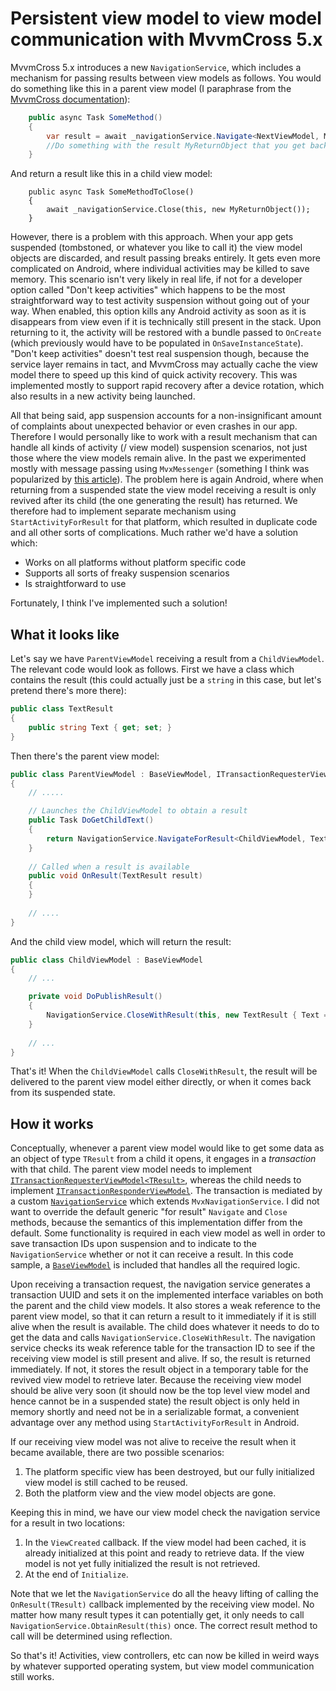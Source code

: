 # Persistent view model to view model communication with MvvmCross 5.x

MvvmCross 5.x introduces a new `NavigationService`, which includes a mechanism for passing results between view models as follows.
You would do something like this in a parent view model (I paraphrase from the [MvvmCross documentation](https://www.mvvmcross.com/documentation/fundamentals/navigation)):

```csharp
    public async Task SomeMethod()
    {
        var result = await _navigationService.Navigate<NextViewModel, MyObject, MyReturnObject>(new MyObject());
        //Do something with the result MyReturnObject that you get back
    }
```

And return a result like this in a child view model:
```
    public async Task SomeMethodToClose()
    {
        await _navigationService.Close(this, new MyReturnObject());
    }
```

However, there is a problem with this approach. When your app gets suspended (tombstoned, or whatever you like to call it) the view model objects are discarded, and result passing breaks entirely. 
It gets even more complicated on Android, where individual activities may be killed to save memory. This scenario isn't very likely in real life, if not for a developer option called "Don't keep activities" 
which happens to be the most straightforward way to test activity suspension without going out of your way. When enabled, this option kills any Android activity as soon as it is disappears 
from view even if it is technically still present in the stack. Upon returning to it, the activity will be restored with a bundle passed to `OnCreate` (which previously would have to be populated in `OnSaveInstanceState`).
 "Don't keep activities" doesn't test real suspension though, because the service layer remains in tact, and MvvmCross may actually cache the view model there to speed up this kind of quick activity recovery. This was
 implemented mostly to support rapid recovery after a device rotation, which also results in a new activity being launched.

All that being said, app suspension accounts for a non-insignificant amount of complaints about unexpected behavior or even crashes in our app. 
Therefore I would personally like to work with a result mechanism that can handle all kinds of activity (/ view model) suspension scenarios, not just those where the view models remain alive. 
In the past we experimented mostly with message passing using 
`MvxMessenger` (something I think was popularized by [this article](https://gregshackles.com/returning-results-from-view-models-in-mvvmcross/)). The problem here is again Android, where when returning 
from a suspended state the view model receiving a result is only revived after its child (the one generating the result) has returned. 
We therefore had to implement separate mechanism using `StartActivityForResult` for that platform, which resulted in duplicate code and all other sorts of complications. 
Much rather we'd have a solution which:

- Works on all platforms without platform specific code
- Supports all sorts of freaky suspension scenarios
- Is straightforward to use

Fortunately, I think I've implemented such a solution!

## What it looks like
Let's say we have `ParentViewModel` receiving a result from a `ChildViewModel`. The relevant code would look as follows. First we have a class which
contains the result (this could actually just be a `string` in this case, but let's pretend there's more there):

```csharp
public class TextResult 
{
    public string Text { get; set; }
}
```

Then there's the parent view model:
```csharp
public class ParentViewModel : BaseViewModel, ITransactionRequesterViewModel<TextResult> 
{
    // .....

    // Launches the ChildViewModel to obtain a result 
    public Task DoGetChildText()
    {
        return NavigationService.NavigateForResult<ChildViewModel, TextResult>(this);
    }
	
    // Called when a result is available
    public void OnResult(TextResult result) 
    {
    }
    
    // ....
}
```

And the child view model, which will return the result:
```csharp
public class ChildViewModel : BaseViewModel
{
    // ...

    private void DoPublishResult()
    {
        NavigationService.CloseWithResult(this, new TextResult { Text = "My result text" });
    }
	
	// ...
}
```

That's it! When the `ChildViewModel` calls `CloseWithResult`, the result will be delivered to the parent view model
either directly, or when it comes back from its suspended state.

## How it works
Conceptually, whenever a parent view model would like to get some data as an object of type `TResult` from a child it opens, it engages in a _transaction_ with
that child. The parent view model needs to implement [`ITransactionRequesterViewModel<TResult>`](MvxViewModelCommunication/MvxViewModelCommunication/Services/Navigation/ITransactionRequesterViewModel.cs),
whereas the child needs to implement [`ITransactionResponderViewModel`](MvxViewModelCommunication/MvxViewModelCommunication/Services/Navigation/ITransactionRequesterViewModel.cs). 
The transaction is mediated by a custom [`NavigationService`](MvxViewModelCommunication/MvxViewModelCommunication/Services/Navigation/NavigationService.cs) which extends `MvxNavigationService`. I did not
want to override the default generic "for result" `Navigate` and `Close` methods, because the semantics of this implementation differ from the default. Some functionality
is required in each view model as well in order to save transaction IDs upon suspension and to indicate to the `NavigationService` whether or not it can receive a result. In this code sample,
a [`BaseViewModel`](MvxViewModelCommunication/MvxViewModelCommunication/ViewModels/BaseViewModel.cs) is included that handles all the required logic.

Upon receiving a transaction request, the navigation service generates a transaction UUID and sets it on the implemented interface variables on both the parent and the child view models. It also stores
a weak reference to the parent view model, so that it can return a result to it immediately if it is still alive when the result is available. The child does whatever it needs to do to get the data
and calls `NavigationService.CloseWithResult`. The navigation service checks its weak reference table for the transaction ID to see if the receiving view model is still present and alive. If so, the
result is returned immediately. If not, it stores the result object in a temporary table for the revived view model to retrieve later. Because the receiving view model should be alive very soon 
(it should now be the top level view model and hence cannot be in a suspended state) the result object is only held in memory shortly and need not be in a serializable format, 
a convenient advantage over any method using `StartActivityForResult` in Android.

If our receiving view model was not alive to receive the result when it became available, there are two possible scenarios:

1. The platform specific view has been destroyed, but our fully initialized view model is still cached to be reused.
2. Both the platform view and the view model objects are gone.

Keeping this in mind, we have our view model check the navigation service for a result in two locations:

1. In the `ViewCreated` callback. If the view model had been cached, it is already initialized at this point
   and ready to retrieve data. If the view model is not yet fully initialized the result is not retrieved.
2. At the end of `Initialize`.

Note that we let the `NavigationService` do all the heavy lifting of calling the `OnResult(TResult)` callback implemented by the receiving view model. No matter how many result types
it can potentially get, it only needs to call `NavigationService.ObtainResult(this)` once. The correct result method to call will be determined using reflection.

So that's it! Activities, view controllers, etc can now be killed in weird ways by whatever supported operating system, but view model communication still works.